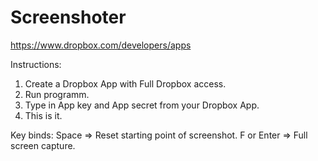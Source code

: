 Screenshoter
============

https://www.dropbox.com/developers/apps 

Instructions:
1. Create a Dropbox App with Full Dropbox access.        
2. Run programm.   
3. Type in App key and App secret from your Dropbox App.
4. This is it.

Key binds:
Space => Reset starting point of screenshot.
F or Enter => Full screen capture.


